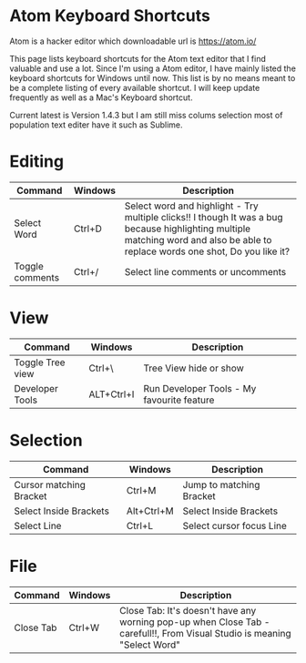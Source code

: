 # Atom Keyboard Shortcuts

Atom is a hacker editor which downloadable url is https://atom.io/ 

This page lists keyboard shortcuts for the Atom text editor that I find valuable and use a lot. Since I'm using a Atom editor, I have mainly listed the keyboard shortcuts for Windows until now. This list is by no means meant to be a complete listing of every available
shortcut. I will keep update frequently as well as a Mac's Keyboard shortcut.

Current latest is Version 1.4.3 but I am still miss colums selection most of population text editer have it such as Sublime.

# Editing

| Command | Windows | Description |
| --- | --- | --- |
| Select Word | Ctrl+D | Select word and highlight - Try multiple clicks!! I though It was a bug because highlighting multiple matching word and also be able to replace words one shot, Do you like it? |
| Toggle comments | Ctrl+/ | Select line comments or uncomments |


# View
| Command | Windows | Description |
| --- | --- | --- |
| Toggle Tree view | Ctrl+\ | Tree View hide or show  |
| Developer Tools | ALT+Ctrl+I | Run Developer Tools - My favourite feature |

# Selection
| Command | Windows | Description |
| --- | --- | --- |
| Cursor matching Bracket | Ctrl+M | Jump to matching Bracket  |
| Select Inside Brackets | Alt+Ctrl+M | Select Inside Brackets  |
| Select Line | Ctrl+L | Select cursor focus Line  |


# File
| Command | Windows | Description |
| --- | --- | --- |
| Close Tab | Ctrl+W | Close Tab: It's doesn't have any worning pop-up when Close Tab - carefull!!, From Visual Studio is meaning "Select Word" |
